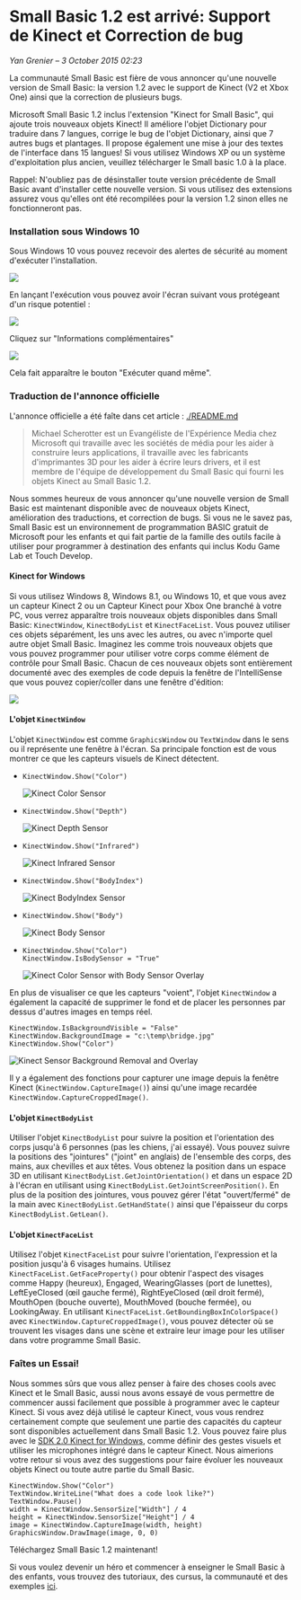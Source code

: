 # Small Basic 1.2 est arrivé: Support de Kinect et Correction de bug

*Yan Grenier &ndash; 3 October 2015 02:23*

La communauté Small Basic est fière de vous annoncer qu'une nouvelle version
de Small Basic: la version 1.2 avec le support de Kinect (V2 et Xbox One) 
ainsi que la correction de plusieurs bugs.

Microsoft Small Basic 1.2 inclus l'extension "Kinect for Small Basic", qui
ajoute trois nouveaux objets Kinect! Il améliore l'objet Dictionary pour
traduire dans 7 langues, corrige le bug de l'objet Dictionary, ainsi que 7
autres bugs et plantages. Il propose également une mise à jour des textes de
l'interface dans 15 langues! Si vous utilisez Windows XP ou un système 
d'exploitation plus ancien, veuillez télécharger le Small basic 1.0 à la
place.

Rappel: N'oubliez pas de désinstaller toute version précédente de Small Basic
avant d'installer cette nouvelle version. Si vous utilisez des extensions 
assurez vous qu'elles ont été recompilées pour la version 1.2 sinon elles 
ne fonctionneront pas.


### Installation sous Windows 10

Sous Windows 10 vous pouvez recevoir des alertes de sécurité au moment 
d'exécuter l'installation.

![](./install1.png)

En lançant l'exécution vous pouvez avoir l'écran suivant vous protégeant
d'un risque potentiel :

![](./install2.png)

Cliquez sur "Informations complémentaires"

![](./install3.png)

Cela fait apparaître le bouton "Exécuter quand même".


### Traduction de l'annonce officielle

L'annonce officielle a été faîte dans cet article : [./README.md](./README.md)

> Michael Scherotter est un Evangéliste de l'Expérience Media chez
> Microsoft qui travaille avec les sociétés de média pour les aider à
> construire leurs applications, il travaille avec les fabricants 
> d'imprimantes 3D pour les aider à écrire leurs drivers, et il est
> membre de l'équipe de développement du Small Basic qui fourni les
> objets Kinect au Small Basic 1.2.

Nous sommes heureux de vous annoncer qu'une nouvelle version de Small
Basic est maintenant disponible avec de nouveaux objets Kinect, 
amélioration des traductions, et correction de bugs. Si vous ne le savez
pas, Small Basic est un environnement de programmation BASIC gratuit de
Microsoft pour les enfants et qui fait partie de la famille des outils 
facile à utiliser pour programmer à destination des enfants qui inclus 
Kodu Game Lab et Touch Develop.


#### Kinect for Windows

Si vous utilisez Windows 8, Windows 8.1, ou Windows 10, et que vous avez
un capteur Kinect 2 ou un Capteur Kinect pour Xbox One branché à votre 
PC, vous verrez apparaître trois nouveaux objets disponibles dans Small
Basic: `KinectWindow`, `KinectBodyList` et `KinectFaceList`. Vous pouvez 
utiliser ces objets séparément, les uns avec les autres, ou avec n'importe
quel autre objet Small Basic. Imaginez les comme trois nouveaux objets que
vous pouvez programmer pour utiliser votre corps comme élément de contrôle
pour Small Basic. Chacun de ces nouveaux objets sont entièrement documenté
avec des exemples de code depuis la fenêtre de l'IntelliSense que vous 
pouvez copier/coller dans une fenêtre d'édition: 

![](./4846.image_thumb_4BED6BC7.png)


#### L'objet `KinectWindow`

L'objet `KinectWindow` est comme `GraphicsWindow` ou `TextWindow` dans le
sens ou il représente une fenêtre à l'écran. Sa principale fonction est de
vous montrer ce que les capteurs visuels de Kinect détectent.

- `KinectWindow.Show("Color")`  
  
  ![Kinect Color Sensor](./4760.image_thumb_0FC430D0.png)
  
- `KinectWindow.Show("Depth")` 
  
  ![Kinect Depth Sensor](./2541.image_thumb_3F15A65A.png)
  
- `KinectWindow.Show("Infrared")` 
  
  ![Kinect Infrared Sensor](./3566.image_thumb_03C4D14D.png)
  
- `KinectWindow.Show("BodyIndex")` 
  
  ![Kinect BodyIndex Sensor](./5707.image_thumb_17DDEDD6.png)
  
- `KinectWindow.Show("Body")` 
  
  ![Kinect Body Sensor](./4503.image_thumb_2BF70A5F.png)
  
- `KinectWindow.Show("Color")`  
  `KinectWindow.IsBodySensor = "True"`  
  
  ![Kinect Color Sensor with Body Sensor Overlay](./1881.image_thumb_573E3217.png)

En plus de visualiser ce que les capteurs "voient", 
l'objet `KinectWindow` a également la capacité de supprimer le
fond et de placer les personnes par dessus d'autres images en temps
réel.

```
KinectWindow.IsBackgroundVisible = "False"
KinectWindow.BackgroundImage = "c:\temp\bridge.jpg"
KinectWindow.Show("Color")
```

![Kinect Sensor Background Removal and Overlay](./3173.image_thumb_0D42B125.png)

Il y a également des fonctions pour capturer une image depuis la
fenêtre Kinect (`KinectWindow.CaptureImage()`) ainsi qu'une image
recardée `KinectWindow.CaptureCroppedImage()`.


#### L'objet `KinectBodyList`

Utiliser l'objet `KinectBodyList` pour suivre la position et l'orientation
des corps jusqu'à 6 personnes (pas les chiens, j'ai essayé). Vous pouvez 
suivre la positions des "jointures" ("joint" en anglais) de l'ensemble des 
corps, des mains, aux chevilles et aux têtes. Vous obtenez la position dans 
un espace 3D en utilisant `KinectBodyList.GetJointOrientation()` et dans un
espace 2D à l'écran en utilisant using `KinectBodyList.GetJointScreenPosition()`.
En plus de la position des jointures, vous pouvez gérer l'état "ouvert/fermé"
de la main avec `KinectBodyList.GetHandState()` ainsi que l'épaisseur du 
corps `KinectBodyList.GetLean()`.


#### L'objet `KinectFaceList`

Utilisez l'objet `KinectFaceList` pour suivre l'orientation, l'expression
et la position jusqu'à 6 visages humains. Utilisez 
`KinectFaceList.GetFaceProperty()` pour obtenir l'aspect des visages comme
Happy (heureux), Engaged, WearingGlasses (port de lunettes), LeftEyeClosed
(œil gauche fermé), RightEyeClosed (œil droit fermé), MouthOpen (bouche
ouverte), MouthMoved (bouche fermée), ou LookingAway. En utilisant
`KinectFaceList.GetBoundingBoxInColorSpace()` avec 
`KinectWindow.CaptureCroppedImage()`, vous pouvez détecter où se trouvent
les visages dans une scène et extraire leur image pour les utiliser dans
votre programme Small Basic.


### Faîtes un Essai!

Nous sommes sûrs que vous allez penser à faire des choses cools avec Kinect
et le Small Basic, aussi nous avons essayé de vous permettre de commencer
aussi facilement que possible à programmer avec le capteur Kinect. Si vous 
avez déjà utilisé le capteur Kinect, vous vous rendrez certainement compte
que seulement une partie des capacités du capteur sont disponibles actuellement
dans Small Basic 1.2. Vous pouvez faire plus avec le [SDK 2.0 Kinect for Windows][1],
comme définir des gestes visuels et utiliser les microphones intégré
dans le capteur Kinect. Nous aimerions votre retour si vous avez des 
suggestions pour faire évoluer les nouveaux objets Kinect ou toute autre 
partie du Small Basic.

[1]: http://www.microsoft.com/en-us/download/details.aspx?id=44561

```
KinectWindow.Show("Color")
TextWindow.WriteLine("What does a code look like?")
TextWindow.Pause()
width = KinectWindow.SensorSize["Width"] / 4
height = KinectWindow.SensorSize["Height"] / 4
image = KinectWindow.CaptureImage(width, height)
GraphicsWindow.DrawImage(image, 0, 0)
```

Téléchargez Small Basic 1.2 maintenant!

Si vous voulez devenir un héro et commencer à enseigner le Small Basic
à des enfants, vous trouvez des tutoriaux, des cursus, la communauté et
des exemples [ici][2].

[2]: http://smallbasic.com/